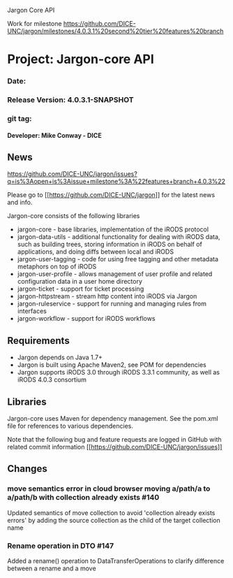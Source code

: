 
Jargon Core API

Work for milestone https://github.com/DICE-UNC/jargon/milestones/4.0.3.1%20second%20tier%20features%20branch

# Project: Jargon-core API

### Date:
### Release Version: 4.0.3.1-SNAPSHOT
### git tag: 
#### Developer: Mike Conway - DICE

## News


https://github.com/DICE-UNC/jargon/issues?q=is%3Aopen+is%3Aissue+milestone%3A%22features+branch+4.0.3%22

Please go to [[https://github.com/DICE-UNC/jargon]] for the latest news and info.

Jargon-core consists of the following libraries

* jargon-core - base libraries, implementation of the iRODS protocol
* jargon-data-utils - additional functionality for dealing with iRODS data, such as building trees, storing information in iRODS on behalf of applications, and doing diffs between local and iRODS
* jargon-user-tagging - code for using free tagging and other metadata metaphors on top of iRODS
* jargon-user-profile - allows management of user profile and related configuration data in a user home directory
* jargon-ticket - support for ticket processing
* jargon-httpstream - stream http content into iRODS via Jargon
* jargon-ruleservice - support for running and managing rules from interfaces
* jargon-workflow - support for iRODS workflows

## Requirements

* Jargon depends on Java 1.7+
* Jargon is built using Apache Maven2, see POM for dependencies
* Jargon supports iRODS 3.0 through iRODS 3.3.1 community, as well as iRODS 4.0.3 consortium

## Libraries

Jargon-core uses Maven for dependency management.  See the pom.xml file for references to various dependencies.

Note that the following bug and feature requests are logged in GitHub with related commit information [[https://github.com/DICE-UNC/jargon/issues]]

## Changes

### move semantics error in cloud browser moving a/path/a to a/path/b with collection already exists #140

Updated semantics of move collection to avoid 'collection already exists errors' by adding the source collection as the child of the target collection name

###  Rename operation in DTO #147 

Added a rename() operation to DataTransferOperations to clarify difference between a rename and a move
